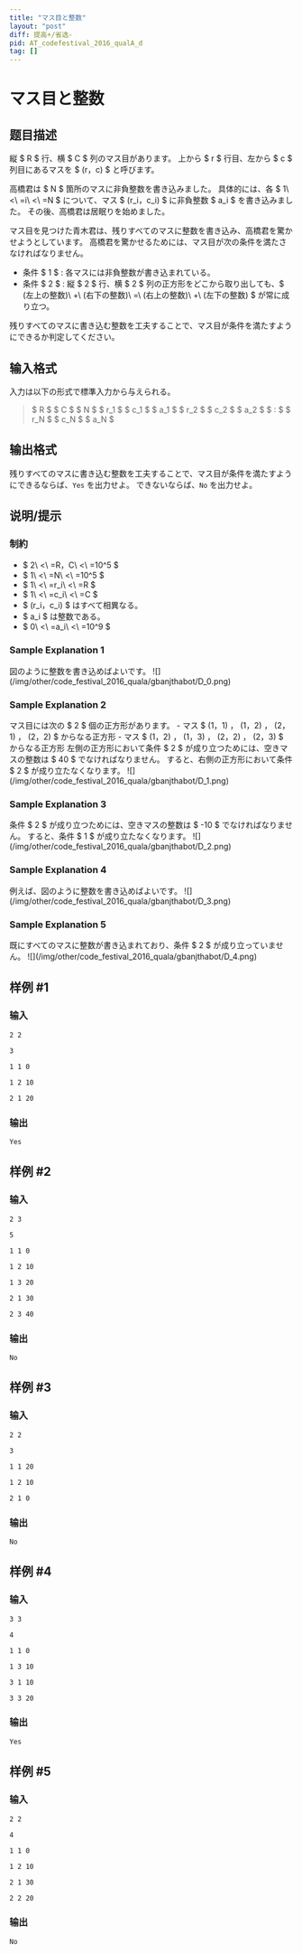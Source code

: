 ```yaml
---
title: "マス目と整数"
layout: "post"
diff: 提高+/省选-
pid: AT_codefestival_2016_qualA_d
tag: []
---
```


# マス目と整数

## 题目描述

[problemUrl]: https://atcoder.jp/contests/code-festival-2016-quala/tasks/codefestival_2016_qualA_d

縦 $ R $ 行、横 $ C $ 列のマス目があります。 上から $ r $ 行目、左から $ c $ 列目にあるマスを $ (r，c) $ と呼びます。

高橋君は $ N $ 箇所のマスに非負整数を書き込みました。 具体的には、各 $ 1\ <\ =i\ <\ =N $ について、マス $ (r_i，c_i) $ に非負整数 $ a_i $ を書き込みました。 その後、高橋君は居眠りを始めました。

マス目を見つけた青木君は、残りすべてのマスに整数を書き込み、高橋君を驚かせようとしています。 高橋君を驚かせるためには、マス目が次の条件を満たさなければなりません。

- 条件 $ 1 $ : 各マスには非負整数が書き込まれている。
- 条件 $ 2 $ : 縦 $ 2 $ 行、横 $ 2 $ 列の正方形をどこから取り出しても、$ (左上の整数)\ +\ (右下の整数)\ =\ (右上の整数)\ +\ (左下の整数) $ が常に成り立つ。

残りすべてのマスに書き込む整数を工夫することで、マス目が条件を満たすようにできるか判定してください。

## 输入格式

入力は以下の形式で標準入力から与えられる。

> $ R $ $ C $ $ N $ $ r_1 $ $ c_1 $ $ a_1 $ $ r_2 $ $ c_2 $ $ a_2 $ $ : $ $ r_N $ $ c_N $ $ a_N $

## 输出格式

残りすべてのマスに書き込む整数を工夫することで、マス目が条件を満たすようにできるならば、`Yes` を出力せよ。 できないならば、`No` を出力せよ。

## 说明/提示

### 制約

- $ 2\ <\ =R，C\ <\ =10^5 $
- $ 1\ <\ =N\ <\ =10^5 $
- $ 1\ <\ =r_i\ <\ =R $
- $ 1\ <\ =c_i\ <\ =C $
- $ (r_i，c_i) $ はすべて相異なる。
- $ a_i $ は整数である。
- $ 0\ <\ =a_i\ <\ =10^9 $

### Sample Explanation 1

図のように整数を書き込めばよいです。 !\[\](/img/other/code\_festival\_2016\_quala/gbanjthabot/D\_0.png)

### Sample Explanation 2

マス目には次の $ 2 $ 個の正方形があります。 - マス $ (1，1) $，$ (1，2) $，$ (2，1) $，$ (2，2) $ からなる正方形 - マス $ (1，2) $，$ (1，3) $，$ (2，2) $，$ (2，3) $ からなる正方形 左側の正方形において条件 $ 2 $ が成り立つためには、空きマスの整数は $ 40 $ でなければなりません。 すると、右側の正方形において条件 $ 2 $ が成り立たなくなります。 !\[\](/img/other/code\_festival\_2016\_quala/gbanjthabot/D\_1.png)

### Sample Explanation 3

条件 $ 2 $ が成り立つためには、空きマスの整数は $ -10 $ でなければなりません。 すると、条件 $ 1 $ が成り立たなくなります。 !\[\](/img/other/code\_festival\_2016\_quala/gbanjthabot/D\_2.png)

### Sample Explanation 4

例えば、図のように整数を書き込めばよいです。 !\[\](/img/other/code\_festival\_2016\_quala/gbanjthabot/D\_3.png)

### Sample Explanation 5

既にすべてのマスに整数が書き込まれており、条件 $ 2 $ が成り立っていません。 !\[\](/img/other/code\_festival\_2016\_quala/gbanjthabot/D\_4.png)

## 样例 #1

### 输入

```
2 2
3
1 1 0
1 2 10
2 1 20
```

### 输出

```
Yes
```

## 样例 #2

### 输入

```
2 3
5
1 1 0
1 2 10
1 3 20
2 1 30
2 3 40
```

### 输出

```
No
```

## 样例 #3

### 输入

```
2 2
3
1 1 20
1 2 10
2 1 0
```

### 输出

```
No
```

## 样例 #4

### 输入

```
3 3
4
1 1 0
1 3 10
3 1 10
3 3 20
```

### 输出

```
Yes
```

## 样例 #5

### 输入

```
2 2
4
1 1 0
1 2 10
2 1 30
2 2 20
```

### 输出

```
No
```

